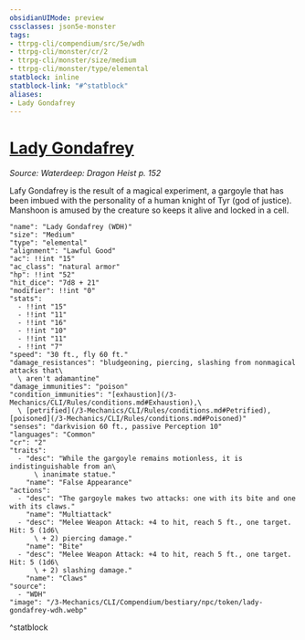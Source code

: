```yaml
---
obsidianUIMode: preview
cssclasses: json5e-monster
tags:
- ttrpg-cli/compendium/src/5e/wdh
- ttrpg-cli/monster/cr/2
- ttrpg-cli/monster/size/medium
- ttrpg-cli/monster/type/elemental
statblock: inline
statblock-link: "#^statblock"
aliases:
- Lady Gondafrey
---
```

# [Lady Gondafrey](3-Mechanics\CLI\Compendium\bestiary\npc/lady-gondafrey-wdh.md)
*Source: Waterdeep: Dragon Heist p. 152*  

Lafy Gondafrey is the result of a magical experiment, a gargoyle that has been imbued with the personality of a human knight of Tyr (god of justice). Manshoon is amused by the creature so keeps it alive and locked in a cell.

```statblock
"name": "Lady Gondafrey (WDH)"
"size": "Medium"
"type": "elemental"
"alignment": "Lawful Good"
"ac": !!int "15"
"ac_class": "natural armor"
"hp": !!int "52"
"hit_dice": "7d8 + 21"
"modifier": !!int "0"
"stats":
  - !!int "15"
  - !!int "11"
  - !!int "16"
  - !!int "10"
  - !!int "11"
  - !!int "7"
"speed": "30 ft., fly 60 ft."
"damage_resistances": "bludgeoning, piercing, slashing from nonmagical attacks that\
  \ aren't adamantine"
"damage_immunities": "poison"
"condition_immunities": "[exhaustion](/3-Mechanics/CLI/Rules/conditions.md#Exhaustion),\
  \ [petrified](/3-Mechanics/CLI/Rules/conditions.md#Petrified), [poisoned](/3-Mechanics/CLI/Rules/conditions.md#Poisoned)"
"senses": "darkvision 60 ft., passive Perception 10"
"languages": "Common"
"cr": "2"
"traits":
  - "desc": "While the gargoyle remains motionless, it is indistinguishable from an\
      \ inanimate statue."
    "name": "False Appearance"
"actions":
  - "desc": "The gargoyle makes two attacks: one with its bite and one with its claws."
    "name": "Multiattack"
  - "desc": "Melee Weapon Attack: +4 to hit, reach 5 ft., one target. Hit: 5 (1d6\
      \ + 2) piercing damage."
    "name": "Bite"
  - "desc": "Melee Weapon Attack: +4 to hit, reach 5 ft., one target. Hit: 5 (1d6\
      \ + 2) slashing damage."
    "name": "Claws"
"source":
  - "WDH"
"image": "/3-Mechanics/CLI/Compendium/bestiary/npc/token/lady-gondafrey-wdh.webp"
```
^statblock